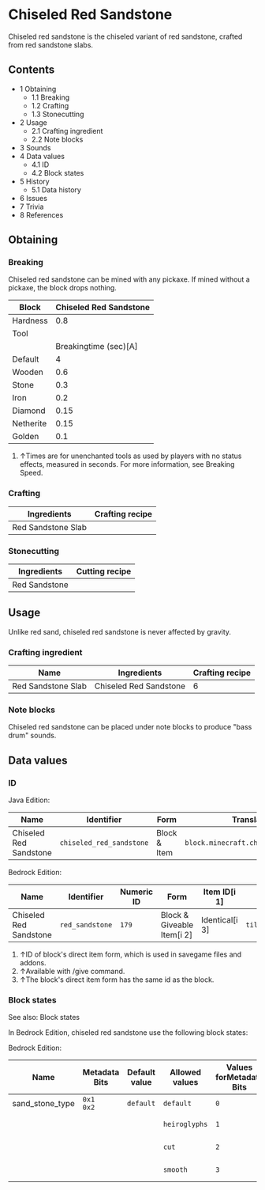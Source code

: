 # Chiseled Red Sandstone
Chiseled red sandstone is the chiseled variant of red sandstone, crafted from red sandstone slabs.

## Contents
- 1 Obtaining
	- 1.1 Breaking
	- 1.2 Crafting
	- 1.3 Stonecutting
- 2 Usage
	- 2.1 Crafting ingredient
	- 2.2 Note blocks
- 3 Sounds
- 4 Data values
	- 4.1 ID
	- 4.2 Block states
- 5 History
	- 5.1 Data history
- 6 Issues
- 7 Trivia
- 8 References

## Obtaining
### Breaking
Chiseled red sandstone can be mined with any pickaxe. If mined without a pickaxe, the block drops nothing.

| Block     | Chiseled Red Sandstone |
|-----------|------------------------|
| Hardness  | 0.8                    |
| Tool      |                        |
|           | Breakingtime (sec)[A]  |
| Default   | 4                      |
| Wooden    | 0.6                    |
| Stone     | 0.3                    |
| Iron      | 0.2                    |
| Diamond   | 0.15                   |
| Netherite | 0.15                   |
| Golden    | 0.1                    |

1. ↑Times are for unenchanted tools as used by players with no status effects, measured in seconds. For more information, see Breaking Speed.

### Crafting
| Ingredients        | Crafting recipe |
|--------------------|-----------------|
| Red Sandstone Slab |                 |

### Stonecutting
| Ingredients   | Cutting recipe |
|---------------|----------------|
| Red Sandstone |                |

## Usage
Unlike red sand, chiseled red sandstone is never affected by gravity.

### Crafting ingredient
| Name               | Ingredients            | Crafting recipe |
|--------------------|------------------------|-----------------|
| Red Sandstone Slab | Chiseled Red Sandstone | 6               |

### Note blocks
Chiseled red sandstone can be placed under note blocks to produce "bass drum" sounds.

## Data values
### ID
Java Edition:

| Name                   | Identifier               | Form         | Translation key                          |
|------------------------|--------------------------|--------------|------------------------------------------|
| Chiseled Red Sandstone | `chiseled_red_sandstone` | Block & Item | `block.minecraft.chiseled_red_sandstone` |

Bedrock Edition:

| Name                   | Identifier      | Numeric ID | Form                       | Item ID[i 1]   | Translation key                    |
|------------------------|-----------------|------------|----------------------------|----------------|------------------------------------|
| Chiseled Red Sandstone | `red_sandstone` | `179`      | Block & Giveable Item[i 2] | Identical[i 3] | `tile.red_sandstone.chiseled.name` |

1. ↑ID of block's direct item form, which is used in savegame files and addons.
2. ↑Available with /give command.
3. ↑The block's direct item form has the same id as the block.

### Block states
See also: Block states

In Bedrock Edition, chiseled red sandstone use the following block states:

Bedrock Edition:

| Name            | Metadata Bits   | Default value | Allowed values | Values forMetadata Bits | Description        |
|-----------------|-----------------|---------------|----------------|-------------------------|--------------------|
| sand_stone_type | `0x1`<br/>`0x2` | `default`     | `default`      | `0`                     | Sandstone          |
|                 |                 |               | `heiroglyphs`  | `1`                     | Chiseled Sandstone |
|                 |                 |               | `cut`          | `2`                     | Cut Sandstone      |
|                 |                 |               | `smooth`       | `3`                     | Smooth Sandstone   |



